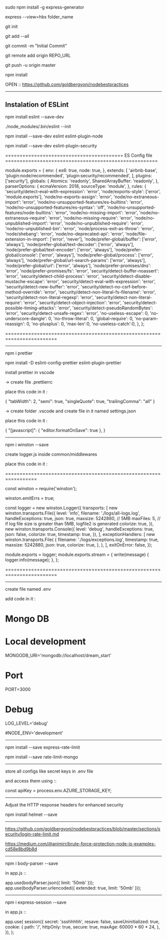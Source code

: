 sudo npm install -g express-generator

express --view=hbs folder_name

git init

git add --all

git commit -m "Initial Commit"

git remote add origin REPO_URL

git push -u origin master

npm install


OPEN :: https://github.com/goldbergyoni/nodebestpractices

***************************************************************************************
## Instalation of ESLint

npm install eslint --save-dev

./node_modules/.bin/eslint --init

npm install --save-dev eslint eslint-plugin-node

npm install --save-dev eslint-plugin-security

========================================= ES Config file =====================================================

module.exports = {
  env: {
    es6: true,
    node: true,
  },
  extends: [
    'airbnb-base',
    'plugin:node/recommended',
    'plugin:security/recommended',
  ],
  plugins: ['security'],
  globals: {
    Atomics: 'readonly',
    SharedArrayBuffer: 'readonly',
  },
  parserOptions: {
    ecmaVersion: 2018,
    sourceType: 'module',
  },
  rules: {
    'security/detect-eval-with-expression': 'error',
    'node/exports-style': ['error', 'module.exports'],
    'node/no-exports-assign': 'error',
    'node/no-extraneous-import': 'error',
    'node/no-unsupported-features/es-builtins': 'error',
    'node/no-unsupported-features/es-syntax': 'off',
    'node/no-unsupported-features/node-builtins': 'error',
    'node/no-missing-import': 'error',
    'node/no-extraneous-require': 'error',
    'node/no-missing-require': 'error',
    'node/no-unpublished-import': 'error',
    'node/no-unpublished-require': 'error',
    'node/no-unpublished-bin': 'error',
    'node/process-exit-as-throw': 'error',
    'node/shebang': 'error',
    'node/no-deprecated-api': 'error',
    'node/file-extension-in-import': ['error', 'never'],
    'node/prefer-global/buffer': ['error', 'always'],
    'node/prefer-global/text-decoder': ['error', 'always'],
    'node/prefer-global/text-encoder': ['error', 'always'],
    'node/prefer-global/console': ['error', 'always'],
    'node/prefer-global/process': ['error', 'always'],
    'node/prefer-global/url-search-params': ['error', 'always'],
    'node/prefer-global/url': ['error', 'always'],
    'node/prefer-promises/dns': 'error',
    'node/prefer-promises/fs': 'error',
    'security/detect-buffer-noassert': 'error',
    'security/detect-child-process': 'error',
    'security/detect-disable-mustache-escape': 'error',
    'security/detect-eval-with-expression': 'error',
    'security/detect-new-buffer': 'error',
    'security/detect-no-csrf-before-method-override': 'error',
    'security/detect-non-literal-fs-filename': 'error',
    'security/detect-non-literal-regexp': 'error',
    'security/detect-non-literal-require': 'error',
    'security/detect-object-injection': 'error',
    'security/detect-possible-timing-attacks': 'error',
    'security/detect-pseudoRandomBytes': 'error',
    'security/detect-unsafe-regex': 'error',
    'no-useless-escape': 0,
    'no-underscore-dangle': 0,
    'no-throw-literal': 0,
    'global-require': 0,
    'no-param-reassign': 0,
    'no-plusplus': 0,
    'max-len':0,
    'no-useless-catch':0,
  },
};


========================================================================

***************************************************************************************

npm i prettier

npm install -D eslint-config-prettier eslint-plugin-prettier
 
install prettier in vscode

-> create file .prettierrc

place this code in it :

{
    "tabWidth": 2,
    "semi": true,
    "singleQuote": true,
    "trailingComma": "all"
}

-> create folder .vscode and create file in it named settings.json

place this code in it :


{
    "[javascript]": {
        "editor.formatOnSave": true
    },
}


***************************************************************************************

npm i winston --save

create logger.js inside common/middlewares


place this code in it :

=================================================================

const winston = require('winston');

winston.emitErrs = true;

const logger = new winston.Logger({
  transports: [
    new winston.transports.File({
      level: 'info',
      filename: './logs/all-logs.log',
      handleExceptions: true,
      json: true,
      maxsize: 5242880, // 5MB
      maxFiles: 5, // if log file size is greater than 5MB, logfile2 is generated
      colorize: true,
    }),
    new winston.transports.Console({
      level: 'debug',
      handleExceptions: true,
      json: false,
      colorize: true,
      timestamp: true,
    }),
  ],
  exceptionHandlers: [
    new winston.transports.File(
      {
        filename: './logs/exceptions.log',
        timestamp: true,
        maxsize: 5242880,
        json: true,
        colorize: true,
      },
    ),
  ],
  exitOnError: false,
});


module.exports = logger;
module.exports.stream = {
  write(message) {
    logger.info(message);
  },
};

========================================================================

***************************************************************************************

create file named .env

add code in it :


# Mongo DB
# Local development
MONGODB_URI='mongodb://localhost/dream_start'

# Port
PORT=3000

# Debug 
LOG_LEVEL='debug'

#NODE_ENV='development'

***************************************************************************************


npm install --save express-rate-limit

npm install --save rate-limit-mongo


***************************************************************************************

store all configs like secret keys in .env file

and access them using ::

const apiKey = process.env.AZURE_STORAGE_KEY;

***************************************************************************************

Adjust the HTTP response headers for enhanced security

npm install helmet --save


***************************************************************************************
https://github.com/goldbergyoni/nodebestpractices/blob/master/sections/security/login-rate-limit.md

https://medium.com/@animirr/brute-force-protection-node-js-examples-cd58e8bd9b8d


***************************************************************************************

npm i body-parser --save

in app.js ::

app.use(bodyParser.json({ limit: '50mb' }));
app.use(bodyParser.urlencoded({ extended: true, limit: '50mb' }));


***************************************************************************************

npm i express-session --save

in app.js ::

app.use(
  session({
    secret: 'ssshhhhh',
    resave: false,
    saveUninitialized: true,
    cookie: {
      path: '/',
      httpOnly: true,
      secure: true,
      maxAge: 60000 * 60 * 24,
    },
  }),
);

